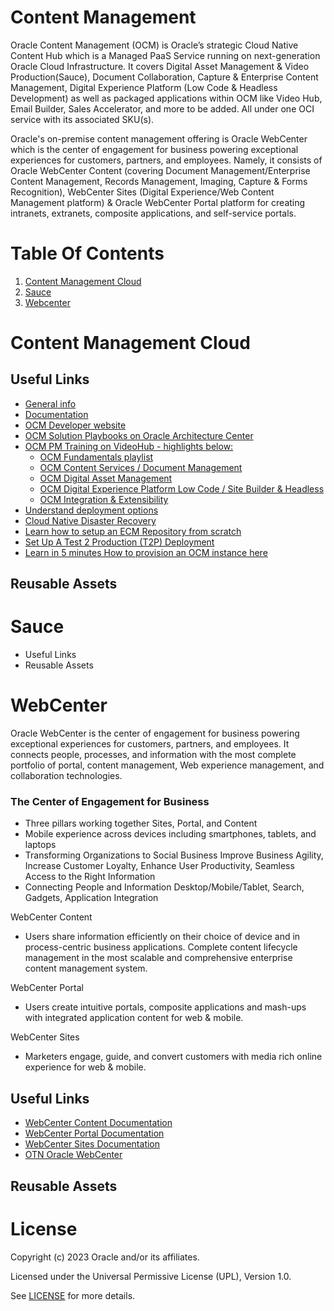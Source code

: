 # Content Management

Oracle Content Management (OCM) is Oracle’s strategic Cloud Native Content Hub which is a Managed PaaS Service running on next-generation Oracle Cloud Infrastructure. It covers Digital Asset Management & Video Production(Sauce), Document Collaboration, Capture & Enterprise Content Management, Digital Experience Platform (Low Code & Headless Development) as well as packaged applications within OCM like Video Hub, Email Builder, Sales Accelerator, and more to be added. All under one OCI service with its associated SKU(s).

Oracle's on-premise content management offering is Oracle WebCenter which is the center of engagement for business powering exceptional experiences for customers, partners, and employees. Namely, it consists of Oracle WebCenter Content (covering Document Management/Enterprise Content Management, Records Management, Imaging, Capture & Forms Recognition), WebCenter Sites (Digital Experience/Web Content Management platform) & Oracle WebCenter Portal platform for creating intranets, extranets, composite applications, and self-service portals.

# Table Of Contents

1. [Content Management Cloud](#content-management-cloud)
2. [Sauce](sauce)
3. [Webcenter](#webcenter)

# Content Management Cloud

## Useful Links

- [General info](http://oracle.com/content-management/)
- [Documentation](https://docs.oracle.com/en/cloud/paas/content-cloud/index.html/)
- [OCM Developer website](https://developer.oracle.com/technologies/content-management.html/)
- [OCM Solution Playbooks on Oracle Architecture Center](https://docs.oracle.com/solutions/?q=&cType=reference-architectures%2Csolution-playbook%2Cbuilt-deployed&product=Content%20Management&sort=date-desc&lang=en/)
- [OCM PM Training on VideoHub - highlights below:](https://videohub.oracle.com/channel/Oracle%2BContent%2BManagement%2B%2528OCM%2529%2BTraining/167233142)
    - [OCM Fundamentals playlist](https://videohub.oracle.com/playlist/dedicated/167233142/1_qfyi6b02/)
    - [OCM Content Services / Document Management](https://videohub.oracle.com/playlist/dedicated/167233142/1_7up05717/)
    - [OCM Digital Asset Management](https://videohub.oracle.com/playlist/dedicated/167233142/1_kf36lrld/)
    - [OCM Digital Experience Platform Low Code / Site Builder & Headless](https://videohub.oracle.com/playlist/dedicated/167233142/1_bgzwwzgp)
    - [OCM Integration & Extensibility](https://videohub.oracle.com/playlist/dedicated/167233142/1_029312og/)
- [Understand deployment options](https://docs.oracle.com/en/cloud/paas/content-cloud/administer/understand-your-deployment-architecture-options.html#GUID-5A4B5098-5E15-448F-91D6-FE05F4ED15DA)
- [Cloud Native Disaster Recovery](https://docs.oracle.com/en/cloud/paas/content-cloud/administer/understand-your-deployment-architecture-options.html#GUID-84E5932D-9EBC-46F9-A243-5FA45BCA8579)
- [Learn how to setup an ECM Repository from scratch](https://docs.oracle.com/en/cloud/paas/content-cloud/content-capture-engineering/index.html#introduction)
- [Set Up A Test 2 Production (T2P) Deployment](https://docs.oracle.com/en/cloud/paas/content-cloud/administer/set-test-production-t2p-deployment.html#GUID-35087199-8AEC-403A-934B-6D85E771B330)
- [Learn in 5 minutes How to provision an OCM instance here](https://www.youtube.com/watch?v=v46zEhUYEQs/)


## Reusable Assets


# Sauce

- Useful Links
- Reusable Assets

# WebCenter

Oracle WebCenter is the center of engagement for business powering exceptional experiences for customers, partners, and employees. It connects people, processes, and information with the most complete portfolio of portal, content management, Web experience management, and collaboration technologies.

### The Center of Engagement for Business

- Three pillars working together Sites, Portal, and Content
- Mobile experience across devices including smartphones, tablets, and laptops
- Transforming Organizations to Social Business Improve Business Agility, Increase Customer Loyalty, Enhance User Productivity, Seamless Access to the Right Information
- Connecting People and Information Desktop/Mobile/Tablet, Search, Gadgets, Application Integration

WebCenter Content

- Users share information efficiently on their choice of device and in process-centric business applications. Complete content lifecycle management in the most scalable and comprehensive enterprise content management system.

WebCenter Portal

- Users create intuitive portals, composite applications and mash-ups with integrated application content for web & mobile.

WebCenter Sites

- Marketers engage, guide, and convert customers with media rich online experience for web & mobile.

## Useful Links

- [WebCenter Content Documentation](https://docs.oracle.com/en/middleware/webcenter/content/12.2.1.4/index.html)
- [WebCenter Portal Documentation](https://docs.oracle.com/en/middleware/webcenter/portal/12.2.1.4/)
- [WebCenter Sites Documentation](https://docs.oracle.com/en/middleware/webcenter/sites/12.2.1.4/)
- [OTN Oracle WebCenter](https://www.oracle.com/middleware/technologies/webcenter.html)

## Reusable Assets

# License

Copyright (c) 2023 Oracle and/or its affiliates.

Licensed under the Universal Permissive License (UPL), Version 1.0.

See [LICENSE](https://github.com/oracle-devrel/technology-engineering/blob/folder-structure/LICENSE) for more details.
